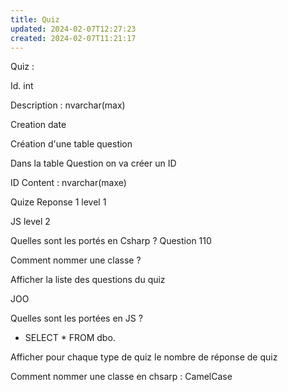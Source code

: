 ```yaml
---
title: Quiz
updated: 2024-02-07T12:27:23
created: 2024-02-07T11:21:17
---
```


Quiz :

Id. int

Description : nvarchar(max)

Creation date

Création d'une table question

Dans la table Question on va créer un ID

ID
Content : nvarchar(maxe)

Quize Reponse 1 level 1

JS level 2

Quelles sont les portés en Csharp ? Question 110

Comment nommer une classe ?

Afficher la liste des questions du quiz

JOO

Quelles sont les portées en JS ?

- SELECT \* FROM dbo.

Afficher pour chaque type de quiz le nombre de réponse de quiz

Comment nommer une classe en chsarp : CamelCase

